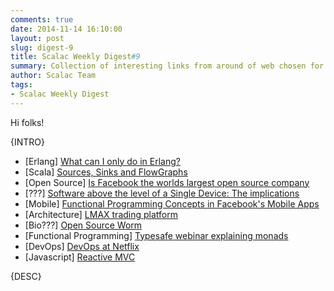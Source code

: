 ```yaml
---
comments: true
date: 2014-11-14 16:10:00
layout: post
slug: digest-9
title: Scalac Weekly Digest#9
summary: Collection of interesting links from around of web chosen for you by Scalac team
author: Scalac Team
tags:
- Scalac Weekly Digest
---
```


Hi folks! 

{INTRO}

* \[Erlang\] [What can I only do in Erlang?](http://erlang.org/pipermail/erlang-questions/2014-November/081570.html)
* \[Scala\] [Sources, Sinks and FlowGraphs](http://typesafe.com/blog/sources-sinks-and-flowgraphs)
* \[Open Source\] [Is Facebook the worlds largest open source company](http://readwrite.com/2013/10/17/is-facebook-the-worlds-largest-open-source-company)
* \[???\] [Software above the level of a Single Device: The implications](https://www.youtube.com/watch?v=jvG6GbqxNfY)
* \[Mobile\] [Functional Programming Concepts in Facebook's Mobile Apps](http://www.infoq.com/presentations/fp-facebook-mobile-apps)
* \[Architecture\] [LMAX trading platform](http://martinfowler.com/articles/lmax.html)
* \[Bio???\] [Open Source Worm](http://www.openworm.org/)
* \[Functional Programming\] [Typesafe webinar explaining monads](http://info.typesafe.com/what-have-the-monads-ever-done-for-us.html)
* \[DevOps\] [DevOps at Netflix](http://www.slideshare.net/adriancockcroft/fast-delivery-devops-israel)
* \[Javascript\] [Reactive MVC](http://futurice.com/blog/reactive-mvc-and-the-virtual-dom)

{DESC}
